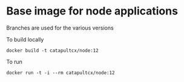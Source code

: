 # Base image for node applications

Branches are used for the various versions

To build locally

    docker build -t catapultcx/node:12

To run

    docker run -t -i --rm catapultcx/node:12

